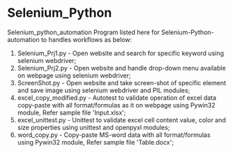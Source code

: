 # Selenium_Python
Selenium_python_automation
Program listed here for Selenium-Python-automation to handles workflows as below:
1. Selenium_Prj1.py - Open website and search for specific keyword using selenium webdriver;
2. Selenium_Prj2.py - Open website and handle drop-down menu available on webpage using selenium webdriver;
3. ScreenShot.py - Open website and take screen-shot of specific element and save image using selenium webdriver and PIL modules;
4. excel_copy_modified.py - Autotest to validate operation of excel data copy-paste with all format/formulas as it on webpage using Pywin32 module, Refer sample file 'Input.xlsx';
5. excel_unittest.py - Unittest to validate excel cell content value, color and size properties using unittest and openpyxl modules;
6. word_copy.py - Copy-paste MS-word data with all format/formulas using Pywin32 module, Refer sample file 'Table.docx';
